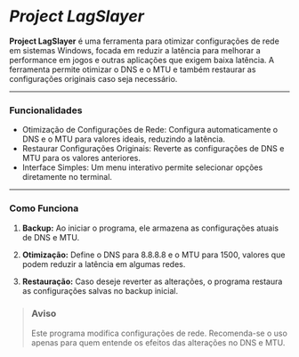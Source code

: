 # *Project LagSlayer*
**Project LagSlayer** é uma ferramenta para otimizar configurações de rede em sistemas Windows, focada em reduzir a latência para melhorar a performance em jogos e outras aplicações que exigem baixa latência. A ferramenta permite otimizar o DNS e o MTU e também restaurar as configurações originais caso seja necessário.

------------


###   Funcionalidades
- Otimização de Configurações de Rede: Configura automaticamente o DNS e o MTU para valores ideais, reduzindo a latência.
- Restaurar Configurações Originais: Reverte as configurações de DNS e MTU para os valores anteriores.
- Interface Simples: Um menu interativo permite selecionar opções diretamente no terminal.

------------


###   Como Funciona
1. **Backup:** Ao iniciar o programa, ele armazena as configurações atuais de DNS e MTU.

1. **Otimização:** Define o DNS para 8.8.8.8 e o MTU para 1500, valores que podem reduzir a latência em algumas redes.

1. **Restauração:** Caso deseje reverter as alterações, o programa restaura as configurações salvas no backup inicial.


> ###  Aviso
> Este programa modifica configurações de rede. Recomenda-se o uso apenas para quem entende os efeitos das alterações no DNS e MTU.
